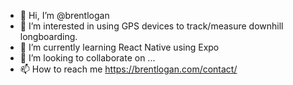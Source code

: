 - 👋 Hi, I’m @brentlogan
- 👀 I’m interested in using GPS devices to track/measure downhill longboarding.
- 🌱 I’m currently learning React Native using Expo
- 💞️ I’m looking to collaborate on ...
- 📫 How to reach me https://brentlogan.com/contact/

<!---
brentlogan/brentlogan is a ✨ special ✨ repository because its `README.md` (this file) appears on your GitHub profile.
You can click the Preview link to take a look at your changes.
--->
